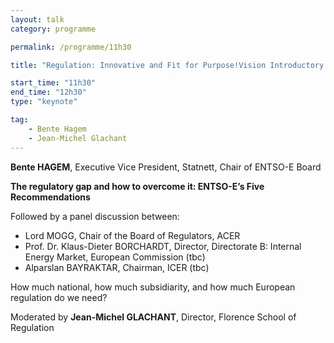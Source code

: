 ```yaml
---
layout: talk
category: programme

permalink: /programme/11h30

title: "Regulation: Innovative and Fit for Purpose!Vision Introductory Keynote"

start_time: "11h30"
end_time: "12h30"
type: "keynote"

tag: 
    - Bente Hagem
    - Jean-Michel Glachant
---
```

__Bente HAGEM__, Executive Vice President, Statnett, Chair of ENTSO-E Board 

__The regulatory gap and how to overcome it: ENTSO-E’s Five Recommendations__

Followed by a panel discussion between: 

- Lord MOGG, Chair of the Board of Regulators, ACER 
- Prof. Dr. Klaus-Dieter BORCHARDT, Director, Directorate B: Internal Energy Market, European Commission (tbc)
- Alparslan BAYRAKTAR, Chairman, ICER (tbc)

How much national, how much subsidiarity, and how much European regulation do we need?

Moderated by __Jean-Michel GLACHANT__, Director, Florence School of Regulation 